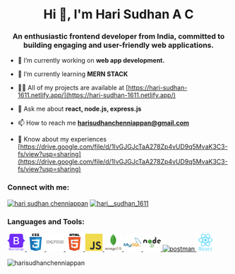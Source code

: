 <h1 align="center">Hi 👋, I'm Hari Sudhan A C</h1>
<h3 align="center">An enthusiastic frontend developer from India, committed to building engaging and user-friendly web applications.</h3>



- 🔭 I’m currently working on **web app development.**

- 🌱 I’m currently learning **MERN STACK**

- 👨‍💻 All of my projects are available at [https://hari-sudhan-1611.netlify.app/](https://hari-sudhan-1611.netlify.app/)

- 💬 Ask me about **react, node.js, express.js**

- 📫 How to reach me **harisudhanchenniappan@gmail.com**

- 📄 Know about my experiences [https://drive.google.com/file/d/1IvGJGJcTaA278Zp4vUD9q5MvaK3C3-fs/view?usp=sharing](https://drive.google.com/file/d/1IvGJGJcTaA278Zp4vUD9q5MvaK3C3-fs/view?usp=sharing)

<h3 align="left">Connect with me:</h3>
<p align="left">
<a href="https://linkedin.com/in/hari sudhan chenniappan" target="blank"><img align="center" src="https://raw.githubusercontent.com/rahuldkjain/github-profile-readme-generator/master/src/images/icons/Social/linked-in-alt.svg" alt="hari sudhan chenniappan" height="30" width="40" /></a>
<a href="https://instagram.com/hari__sudhan_1611" target="blank"><img align="center" src="https://raw.githubusercontent.com/rahuldkjain/github-profile-readme-generator/master/src/images/icons/Social/instagram.svg" alt="hari__sudhan_1611" height="30" width="40" /></a>
</p>

<h3 align="left">Languages and Tools:</h3>
<p align="left"> <a href="https://getbootstrap.com" target="_blank" rel="noreferrer"> <img src="https://raw.githubusercontent.com/devicons/devicon/master/icons/bootstrap/bootstrap-plain-wordmark.svg" alt="bootstrap" width="40" height="40"/> </a> <a href="https://www.w3schools.com/css/" target="_blank" rel="noreferrer"> <img src="https://raw.githubusercontent.com/devicons/devicon/master/icons/css3/css3-original-wordmark.svg" alt="css3" width="40" height="40"/> </a> <a href="https://expressjs.com" target="_blank" rel="noreferrer"> <img src="https://raw.githubusercontent.com/devicons/devicon/master/icons/express/express-original-wordmark.svg" alt="express" width="40" height="40"/> </a> <a href="https://www.w3.org/html/" target="_blank" rel="noreferrer"> <img src="https://raw.githubusercontent.com/devicons/devicon/master/icons/html5/html5-original-wordmark.svg" alt="html5" width="40" height="40"/> </a> <a href="https://developer.mozilla.org/en-US/docs/Web/JavaScript" target="_blank" rel="noreferrer"> <img src="https://raw.githubusercontent.com/devicons/devicon/master/icons/javascript/javascript-original.svg" alt="javascript" width="40" height="40"/> </a> <a href="https://www.mongodb.com/" target="_blank" rel="noreferrer"> <img src="https://raw.githubusercontent.com/devicons/devicon/master/icons/mongodb/mongodb-original-wordmark.svg" alt="mongodb" width="40" height="40"/> </a> <a href="https://www.mysql.com/" target="_blank" rel="noreferrer"> <img src="https://raw.githubusercontent.com/devicons/devicon/master/icons/mysql/mysql-original-wordmark.svg" alt="mysql" width="40" height="40"/> </a> <a href="https://nodejs.org" target="_blank" rel="noreferrer"> <img src="https://raw.githubusercontent.com/devicons/devicon/master/icons/nodejs/nodejs-original-wordmark.svg" alt="nodejs" width="40" height="40"/> </a> <a href="https://postman.com" target="_blank" rel="noreferrer"> <img src="https://www.vectorlogo.zone/logos/getpostman/getpostman-icon.svg" alt="postman" width="40" height="40"/> </a> <a href="https://reactjs.org/" target="_blank" rel="noreferrer"> <img src="https://raw.githubusercontent.com/devicons/devicon/master/icons/react/react-original-wordmark.svg" alt="react" width="40" height="40"/> </a> </p>

<p><img align="center" src="https://github-readme-stats.vercel.app/api/top-langs?username=harisudhanchenniappan&show_icons=true&locale=en&layout=compact" alt="harisudhanchenniappan" /></p>
